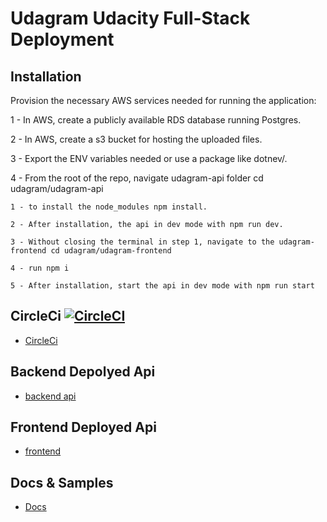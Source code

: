 # Udagram Udacity Full-Stack Deployment

## Installation

Provision the necessary AWS services needed for running the application:

1 - In AWS, create a publicly available RDS database running Postgres.

2 - In AWS, create a s3 bucket for hosting the uploaded files.

3 - Export the ENV variables needed or use a package like dotnev/.

4 - From the root of the repo, navigate udagram-api folder cd udagram/udagram-api

    1 - to install the node_modules npm install. 
  
    2 - After installation, the api in dev mode with npm run dev.
  
    3 - Without closing the terminal in step 1, navigate to the udagram-frontend cd udagram/udagram-frontend 
  
    4 - run npm i
    
    5 - After installation, start the api in dev mode with npm run start
    
   
 ## CircleCi  [![CircleCI](https://circleci.com/gh/sarahishamsaied/udagram.svg?style=svg)](https://circleci.com/gh/sarahishamsaied/udagram)
- [CircleCi](https://app.circleci.com/pipelines/github/sarahishamsaied/udagram/5/workflows/03e30959-ac8f-494d-8957-0bebc54b6e76/jobs/6)
## Backend Depolyed Api
- [backend api](http://udagram-api-dev.eba-ypi5tsnc.us-east-1.elasticbeanstalk.com)
## Frontend Deployed Api
- [frontend](http://sarahs-udagram-bucket.s3-website-us-east-1.amazonaws.com/)

## Docs & Samples

- [Docs](https://github.com/sarahishamsaied/udagram/tree/main/docs)
